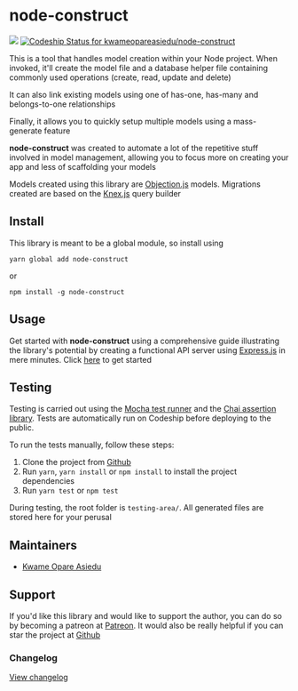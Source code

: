 # node-construct

![](https://img.shields.io/badge/node-12.16.1-green)
[![Codeship Status for kwameopareasiedu/node-construct](https://app.codeship.com/projects/dda11be0-9f85-0138-80da-5e64375207e7/status?branch=master)](https://app.codeship.com/projects/401769)

This is a tool that handles model creation within your Node project. When invoked, it'll create the
model file and a database helper file containing commonly used operations (create, read, update and
delete)

It can also link existing models using one of has-one, has-many and belongs-to-one
relationships

Finally, it allows you to quickly setup multiple models using a mass-generate
feature

**node-construct** was created to automate a lot of the repetitive stuff involved in model
management, allowing you to focus more on creating your app and less of scaffolding your models

Models created using this library are [Objection.js](https://vincit.github.io/objection.js/) models.
Migrations created are based on the [Knex.js](http://knexjs.org/) query builder

## Install

This library is meant to be a global module, so install using

```
yarn global add node-construct
```

or

```
npm install -g node-construct
```

## Usage

Get started with **node-construct** using a comprehensive guide illustrating the library's potential
by creating a functional API server using [Express.js](https://expressjs.com/) in mere minutes.
Click [here](docs/01-getting-started.md) to get started

## Testing

Testing is carried out using the [Mocha test runner](https://mochajs.org/) and the
[Chai assertion library](https://www.chaijs.com/). Tests are automatically run on Codeship before
deploying to the public.

To run the tests manually, follow these steps:

1.  Clone the project from [Github](https://github.com/kwameopareasiedu/node-construct)
2.  Run `yarn`, `yarn install` or `npm install` to install the project dependencies
3.  Run `yarn test` or `npm test`

During testing, the root folder is `testing-area/`. All generated files are stored here for your
perusal

## Maintainers

-   [Kwame Opare Asiedu](https://github.com/kwameopareasiedu/)

## Support

If you'd like this library and would like to support the author, you can do so by becoming a
patreon at [Patreon](https://www.patreon.com/kwameopareasiedu). It would also be really helpful if
you can star the project at [Github](https://github.com/kwameopareasiedu/node-construct)

### Changelog

[View changelog](CHANGELOG.md)
